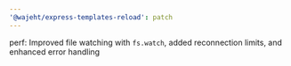 ```yaml
---
'@wajeht/express-templates-reload': patch
---
```


perf: Improved file watching with `fs.watch`, added reconnection limits, and enhanced error handling
